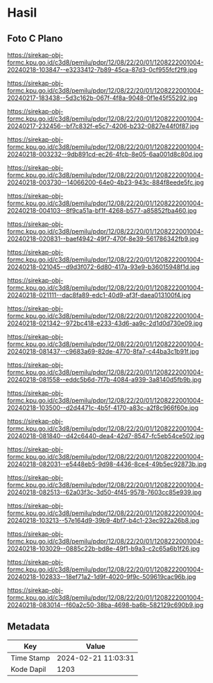 # Hasil

## Foto C Plano

https://sirekap-obj-formc.kpu.go.id/c3d8/pemilu/pdpr/12/08/22/20/01/1208222001004-20240218-103847--e3233412-7b89-45ca-87d3-0cf955fcf2f9.jpg

https://sirekap-obj-formc.kpu.go.id/c3d8/pemilu/pdpr/12/08/22/20/01/1208222001004-20240217-183438--5d3c162b-067f-4f8a-9048-0f1e45f55292.jpg

https://sirekap-obj-formc.kpu.go.id/c3d8/pemilu/pdpr/12/08/22/20/01/1208222001004-20240217-232456--bf7c832f-e5c7-4206-b232-0827e44f0f87.jpg

https://sirekap-obj-formc.kpu.go.id/c3d8/pemilu/pdpr/12/08/22/20/01/1208222001004-20240218-003232--9db891cd-ec26-4fcb-8e05-6aa001d8c80d.jpg

https://sirekap-obj-formc.kpu.go.id/c3d8/pemilu/pdpr/12/08/22/20/01/1208222001004-20240218-003730--14066200-64e0-4b23-943c-884f8eede5fc.jpg

https://sirekap-obj-formc.kpu.go.id/c3d8/pemilu/pdpr/12/08/22/20/01/1208222001004-20240218-004103--8f9ca51a-bf1f-4268-b577-a85852fba460.jpg

https://sirekap-obj-formc.kpu.go.id/c3d8/pemilu/pdpr/12/08/22/20/01/1208222001004-20240218-020831--baef4942-49f7-470f-8e39-561786342fb9.jpg

https://sirekap-obj-formc.kpu.go.id/c3d8/pemilu/pdpr/12/08/22/20/01/1208222001004-20240218-021045--d9d3f072-6d80-417a-93e9-b36015948f1d.jpg

https://sirekap-obj-formc.kpu.go.id/c3d8/pemilu/pdpr/12/08/22/20/01/1208222001004-20240218-021111--dac8fa89-edc1-40d9-af3f-daea013100f4.jpg

https://sirekap-obj-formc.kpu.go.id/c3d8/pemilu/pdpr/12/08/22/20/01/1208222001004-20240218-021342--972bc418-e233-43d6-aa9c-2d1d0d730e09.jpg

https://sirekap-obj-formc.kpu.go.id/c3d8/pemilu/pdpr/12/08/22/20/01/1208222001004-20240218-081437--c9683a69-82de-4770-8fa7-c44ba3c1b91f.jpg

https://sirekap-obj-formc.kpu.go.id/c3d8/pemilu/pdpr/12/08/22/20/01/1208222001004-20240218-081558--eddc5b6d-7f7b-4084-a939-3a8140d5fb9b.jpg

https://sirekap-obj-formc.kpu.go.id/c3d8/pemilu/pdpr/12/08/22/20/01/1208222001004-20240218-103500--d2d4471c-4b5f-4170-a83c-a2f8c966f60e.jpg

https://sirekap-obj-formc.kpu.go.id/c3d8/pemilu/pdpr/12/08/22/20/01/1208222001004-20240218-081840--d42c6440-dea4-42d7-8547-fc5eb54ce502.jpg

https://sirekap-obj-formc.kpu.go.id/c3d8/pemilu/pdpr/12/08/22/20/01/1208222001004-20240218-082031--e5448eb5-9d98-4436-8ce4-49b5ec92873b.jpg

https://sirekap-obj-formc.kpu.go.id/c3d8/pemilu/pdpr/12/08/22/20/01/1208222001004-20240218-082513--62a03f3c-3d50-4f45-9578-7603cc85e939.jpg

https://sirekap-obj-formc.kpu.go.id/c3d8/pemilu/pdpr/12/08/22/20/01/1208222001004-20240218-103213--57e164d9-39b9-4bf7-b4c1-23ec922a26b8.jpg

https://sirekap-obj-formc.kpu.go.id/c3d8/pemilu/pdpr/12/08/22/20/01/1208222001004-20240218-103029--0885c22b-bd8e-49f1-b9a3-c2c65a6b1f26.jpg

https://sirekap-obj-formc.kpu.go.id/c3d8/pemilu/pdpr/12/08/22/20/01/1208222001004-20240218-102833--18ef71a2-1d9f-4020-9f9c-509619cac96b.jpg

https://sirekap-obj-formc.kpu.go.id/c3d8/pemilu/pdpr/12/08/22/20/01/1208222001004-20240218-083014--f60a2c50-38ba-4698-ba6b-582129c690b9.jpg


## Metadata

| Key        | Value               |
| ---------- | ------------------- |
| Time Stamp | 2024-02-21 11:03:31 |
| Kode Dapil | 1203                |



